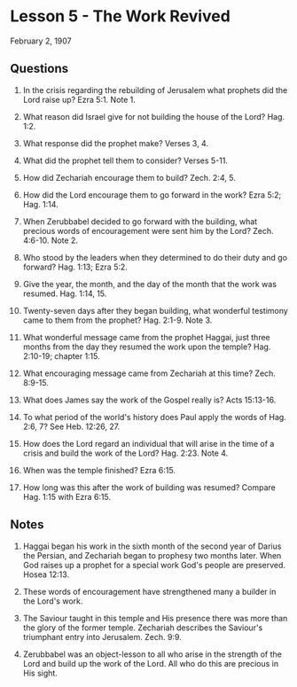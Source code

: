 # Lesson 5 - The Work Revived

February 2, 1907

## Questions

1. In the crisis regarding the rebuilding of Jerusalem what prophets did the Lord raise up? Ezra 5:1. Note 1.

2. What reason did Israel give for not building the house of the Lord? Hag. 1:2.

3. What response did the prophet make? Verses 3, 4.

4. What did the prophet tell them to consider? Verses 5-11.

5. How did Zechariah encourage them to build? Zech. 2:4, 5.

6. How did the Lord encourage them to go forward in the work? Ezra 5:2; Hag. 1:14.

7. When Zerubbabel decided to go forward with the building, what precious words of encouragement were sent him by the Lord? Zech. 4:6-10. Note 2.

8. Who stood by the leaders when they determined to do their duty and go forward? Hag. 1:13; Ezra 5:2.

9. Give the year, the month, and the day of the month that the work was resumed. Hag. 1:14, 15.

10. Twenty-seven days after they began building, what wonderful testimony came to them from the prophet? Hag. 2:1-9. Note 3.

11. What wonderful message came from the prophet Haggai, just three months from the day they resumed the work upon the temple? Hag. 2:10-19; chapter 1:15.

12. What encouraging message came from Zechariah at this time? Zech. 8:9-15.

13. What does James say the work of the Gospel really is? Acts 15:13-16.

14. To what period of the world's history does Paul apply the words of Hag. 2:6, 7? See Heb. 12:26, 27.

15. How does the Lord regard an individual that will arise in the time of a crisis and build the work of the Lord? Hag. 2:23. Note 4.

16. When was the temple finished? Ezra 6:15.

17. How long was this after the work of building was resumed? Compare Hag. 1:15 with Ezra 6:15.

## Notes

1. Haggai began his work in the sixth month of the second year of Darius the Persian, and Zechariah began to prophesy two months later. When God raises up a prophet for a special work God's people are preserved. Hosea 12:13.

2. These words of encouragement have strengthened many a builder in the Lord's work.

3. The Saviour taught in this temple and His presence there was more than the glory of the former temple. Zechariah describes the Saviour's triumphant entry into Jerusalem. Zech. 9:9.

4. Zerubbabel was an object-lesson to all who arise in the strength of the Lord and build up the work of the Lord. All who do this are precious in His sight.